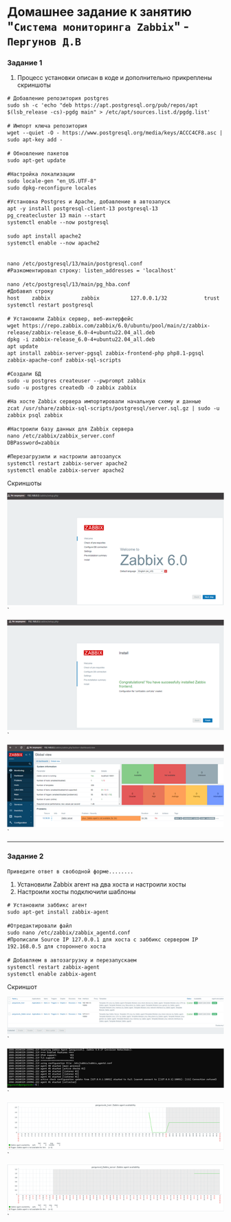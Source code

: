 # Домашнее задание к занятию "`Система мониторинга Zabbix`" - `Пергунов Д.В`

### Задание 1

1. Процесс установки описан в коде и дополнительно прикреплены скриншоты

```
# Добавление репозитория postgres
sudo sh -c 'echo "deb https://apt.postgresql.org/pub/repos/apt $(lsb_release -cs)-pgdg main" > /etc/apt/sources.list.d/pgdg.list'

# Импорт ключа репозитория
wget --quiet -O - https://www.postgresql.org/media/keys/ACCC4CF8.asc | sudo apt-key add -

# Обновление пакетов
sudo apt-get update

#Настройка локализации
sudo locale-gen "en_US.UTF-8"
sudo dpkg-reconfigure locales

#Установка Postgres и Apache, добавление в автозапуск
apt -y install postgresql-client-13 postgresql-13
pg_createcluster 13 main --start
systemctl enable --now postgresql

sudo apt install apache2
systemctl enable --now apache2


nano /etc/postgresql/13/main/postgresql.conf
#Разкоментировал строку: listen_addresses = 'localhost'

nano /etc/postgresql/13/main/pg_hba.conf
#Добавил строку
host    zabbix          zabbix          127.0.0.1/32            trust
systemctl restart postgresql

# Установили Zabbix сервер, веб-интерфейс
wget https://repo.zabbix.com/zabbix/6.0/ubuntu/pool/main/z/zabbix-release/zabbix-release_6.0-4+ubuntu22.04_all.deb
dpkg -i zabbix-release_6.0-4+ubuntu22.04_all.deb
apt update
apt install zabbix-server-pgsql zabbix-frontend-php php8.1-pgsql zabbix-apache-conf zabbix-sql-scripts

#Создали БД
sudo -u postgres createuser --pwprompt zabbix
sudo -u postgres createdb -O zabbix zabbix

#На хосте Zabbix сервера импортировали начальную схему и данные
zcat /usr/share/zabbix-sql-scripts/postgresql/server.sql.gz | sudo -u zabbix psql zabbix

#Настроили базу данных для Zabbix сервера
nano /etc/zabbix/zabbix_server.conf
DBPassword=zabbix

#Перезагрузили и настроили автозапуск
systemctl restart zabbix-server apache2
systemctl enable zabbix-server apache2

```

Скриншоты 

![Название скриншота 1](https://github.com/dimindrol/hw-02_Zabbix_part1/blob/ff3cdf483706a8b8915dd35b507730b14adea9f7/img/zabbix1.png)`

![Название скриншота 1](https://github.com/dimindrol/hw-02_Zabbix_part1/blob/ff3cdf483706a8b8915dd35b507730b14adea9f7/img/zabbix2.png)`

![Название скриншота 1](https://github.com/dimindrol/hw-02_Zabbix_part1/blob/ff3cdf483706a8b8915dd35b507730b14adea9f7/img/zabbix3.png)`

---

### Задание 2

`Приведите ответ в свободной форме........`

1. Установили Zabbix агент на два хоста и настроили хосты
2. Настроили хосты подключили шаблоны


```
# Установили заббикс агент
sudo apt-get install zabbix-agent

#Отредактировали файл
sudo nano /etc/zabbix/zabbix_agentd.conf
#Прописали Source IP 127.0.0.1 для хоста с заббикс сервером IP 192.168.0.5 для стороннего хоста

# Добавляем в автозагрузку и перезапускаем
systemctl restart zabbix-agent
systemctl enable zabbix-agent
```

Скриншот

![Название скриншота 1](https://github.com/dimindrol/hw-02_Zabbix_part1/blob/ff3cdf483706a8b8915dd35b507730b14adea9f7/img/zabbix4.png)`

![Название скриншота 1](https://github.com/dimindrol/hw-02_Zabbix_part1/blob/ff3cdf483706a8b8915dd35b507730b14adea9f7/img/zabbix5.png)`

![Название скриншота 1](https://github.com/dimindrol/hw-02_Zabbix_part1/blob/ff3cdf483706a8b8915dd35b507730b14adea9f7/img/zabbix6.png)`

![Название скриншота 1](https://github.com/dimindrol/hw-02_Zabbix_part1/blob/ff3cdf483706a8b8915dd35b507730b14adea9f7/img/zabbix7.png)`


